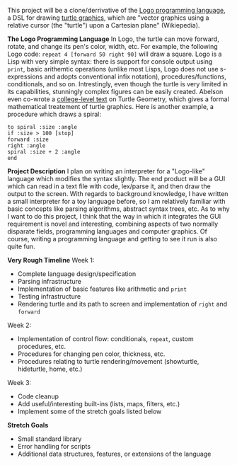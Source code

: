
This project will be a clone/derrivative of the [Logo programming language](https://el.media.mit.edu/logo-foundation/what_is_logo/logo_primer.html), a DSL for drawing [turtle graphics](https://en.wikipedia.org/wiki/Turtle_graphics), which are "vector graphics using a relative cursor (the "turtle") upon a Cartesian plane" (Wikiepedia). 

**The Logo Programming Language**
In Logo, the turtle can move forward, rotate, and change its pen's color, width, etc. For example, the following Logo code:
`repeat 4 [forward 50 right 90]`
will draw a square. Logo is a Lisp with very simple syntax: there is support for console output using `print`, basic arithemtic operations (unlike most Lisps, Logo does not use s-expressions and adopts conventional infix notation),  procedures/functions, conditionals, and so on. Intrestingly, even though the turtle is very limited in its capabilities, stunningly complex figures can be easily created. Abelson even co-wrote a [college-level text](https://mitpress.mit.edu/books/turtle-geometry) on Turtle Geometry, which gives a formal mathematical treatement of turtle graphics. Here is another example, a procedure which draws a spiral:
```
to spiral :size :angle
if :size > 100 [stop]
forward :size
right :angle
spiral :size + 2 :angle
end
```
**Project Description**
I plan on writing an interpreter for a "Logo-like" language which modifies the syntax slightly. The end product will be a GUI which can read in a text file with code, lex/parse it, and then draw the output to the screen. With regards to background knowledge, I have written a small interpreter for a toy language before, so I am relatively familiar with basic concepts like parsing algorithms, abstract syntax trees, etc. As to why I want to do this project, I think that the way in which it integrates the GUI requirement is novel and interesting, combining aspects of two normally disparate fields, programming languages and computer graphics. Of course, writing a programming language and getting to see it run is also quite fun.

**Very Rough Timeline**
Week 1:

 - Complete language design/specification
 -  Parsing infrastructure
 - Implementation of basic features like arithmetic and `print`
 - Testing infrastructure
 -  Rendering turtle and its path to screen and implementation of `right` and `forward`

Week 2:
 - Implementation of control flow: conditionals, `repeat`, custom procedures, etc.
 - Procedures for changing pen color, thickness, etc.
 - Procedures relating to turtle rendering/movement (showturtle, hideturtle, home, etc.)

Week 3:
- Code cleanup
- Add useful/interesting built-ins (lists, maps, filters, etc.)
- Implement some of the stretch goals listed below

**Stretch Goals**
 - Small standard library
 - Error handling for scripts
 - Additional data structures, features, or extensions of the language
 
